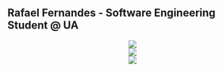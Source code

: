## Rafael Fernandes - Software Engineering Student @ UA
<div align="center">

![](https://github-readme-stats.vercel.app/api?username=rafaeltorrinhas&theme=onedark&hide_border=true&include_all_commits=false&count_private=true)<br/>
![](https://github-readme-streak-stats.herokuapp.com/?user=rafaeltorrinhas&theme=onedark&hide_border=true)<br/>
![](https://github-readme-stats.vercel.app/api/top-langs/?username=rafaeltorrinhas&theme=onedark&hide_border=true&include_all_commits=false&count_private=true&layout=compact)

</div>

